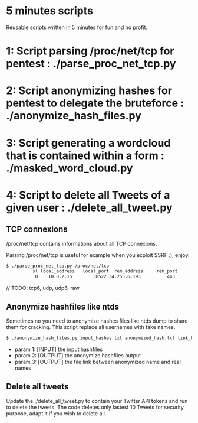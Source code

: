 # 5 minutes scripts
Reusable scripts written in 5 minutes for fun and no profit.

# 1: Script parsing /proc/net/tcp for pentest : ./parse_proc_net_tcp.py
# 2: Script anonymizing hashes for pentest to delegate the bruteforce : ./anonymize_hash_files.py
# 3: Script generating a wordcloud that is contained within a form : ./masked_word_cloud.py
# 4: Script to delete all Tweets of a given user : ./delete_all_tweet.py

## TCP connexions

/proc/net/tcp contains informations about all TCP connexions.

Parsing /proc/net/tcp is useful for example when you exploit SSRF :), enjoy.

```sh
$ ./parse_proc_net_tcp.py /proc/net/tcp
          sl local_address   local_port  rem_address     rem_port           st     tx_queue     rx_queue           tr      tm_when     retrnsmt          uid      timeout        inode 
           0    10.0.2.15        38522 34.255.6.193          443           01     00000000     00000000           02     000086EB     00000000            0            0        63871 

```
// TODO: tcp6, udp, udp6, raw

## Anonymize hashfiles like ntds
Sometimes no you need to anonymize hashes files like ntds dump to share them for cracking. This script replace all usernames with fake names.

```sh
$ ./anonymize_hash_files.py input_hashes.txt anonymized_hash.txt link_hashes.txt
```
* param 1: [INPUT] the input hashfiles
* param 2: [OUTPUT] the anonymize hashfiles output
* param 3: [OUTPUT] the file link between anonymized name and real names

## Delete all tweets

Update the ./delete_all_tweet.py to contain your Twitter API tokens and run to delete the tweets.
The code deletes only lastest 10 Tweets for security purpose, adapt it if you wish to delete all.
